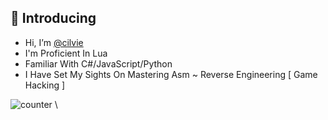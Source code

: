 ## 👻 Introducing

- Hi, I’m [@cilvie](https://github.com/cilvie?tab=repositories)
- I'm Proficient In Lua
- Familiar With С#/JavaScript/Python
- I Have Set My Sights On Mastering Asm ~ Reverse Engineering [ Game Hacking ]

![counter](https://moe-counter.glitch.me/get/@cilvie?theme=asoul) \

